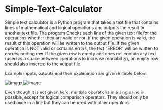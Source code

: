 # Simple-Text-Calculator
Simple text calculator is a Python program that takes a text file that contains lines of mathematical and logical operations and outputs the result to another
text file. The program Checks each line of the given text file for the operations whether they are valid or not. If the given operation is valid, the
result of this operation will be written to the output file. If the given operation is NOT valid or contains errors, the text “ERROR” will be written to corresponding row.
If the given row is empty and does not contain any text (used as a space between operations to increase readability), an empty row should also inserted to the output file.

Example inputs, outputs and their explanation are given in table below.

![image](https://github.com/AliiBaher/Simple-Text-Calculator/assets/147366590/cbee9bbf-e9c6-4a05-bf9a-261b1aa19dfa)
![image](https://github.com/AliiBaher/Simple-Text-Calculator/assets/147366590/5830f38a-cf20-4ebe-b0c8-1de9e6a63cba)

Even though it is not given here, multiple operations in a single line is possible, except
for logical comparison operators. They should only be used once in a line but they can be
used with other operators.
